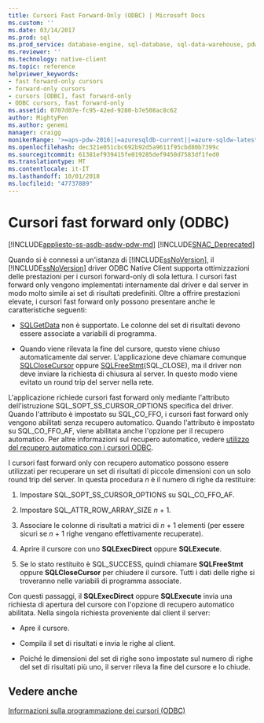 ```yaml
---
title: Cursori Fast Forward-Only (ODBC) | Microsoft Docs
ms.custom: ''
ms.date: 03/14/2017
ms.prod: sql
ms.prod_service: database-engine, sql-database, sql-data-warehouse, pdw
ms.reviewer: ''
ms.technology: native-client
ms.topic: reference
helpviewer_keywords:
- fast forward-only cursors
- forward-only cursors
- cursors [ODBC], fast forward-only
- ODBC cursors, fast forward-only
ms.assetid: 0707d07e-fc95-42ed-9280-b7e508ac8c62
author: MightyPen
ms.author: genemi
manager: craigg
monikerRange: '>=aps-pdw-2016||=azuresqldb-current||=azure-sqldw-latest||>=sql-server-2016||=sqlallproducts-allversions||>=sql-server-linux-2017||=azuresqldb-mi-current'
ms.openlocfilehash: dec321e051cbc692b92d5a9611f95cbd80b7399c
ms.sourcegitcommit: 61381ef939415fe019285def9450d7583df1fed0
ms.translationtype: MT
ms.contentlocale: it-IT
ms.lasthandoff: 10/01/2018
ms.locfileid: "47737889"
---
```

# <a name="fast-forward-only-cursors-odbc"></a>Cursori fast forward only (ODBC)
[!INCLUDE[appliesto-ss-asdb-asdw-pdw-md](../../../includes/appliesto-ss-asdb-asdw-pdw-md.md)]
[!INCLUDE[SNAC_Deprecated](../../../includes/snac-deprecated.md)]

  Quando si è connessi a un'istanza di [!INCLUDE[ssNoVersion](../../../includes/ssnoversion-md.md)], il [!INCLUDE[ssNoVersion](../../../includes/ssnoversion-md.md)] driver ODBC Native Client supporta ottimizzazioni delle prestazioni per i cursori forward-only di sola lettura. I cursori fast forward only vengono implementati internamente dal driver e dal server in modo molto simile ai set di risultati predefiniti. Oltre a offrire prestazioni elevate, i cursori fast forward only possono presentare anche le caratteristiche seguenti:  
  
-   [SQLGetData](../../../relational-databases/native-client-odbc-api/sqlgetdata.md) non è supportato. Le colonne del set di risultati devono essere associate a variabili di programma.  
  
-   Quando viene rilevata la fine del cursore, questo viene chiuso automaticamente dal server. L'applicazione deve chiamare comunque [SQLCloseCursor](../../../relational-databases/native-client-odbc-api/sqlclosecursor.md) oppure [SQLFreeStmt](../../../relational-databases/native-client-odbc-api/sqlfreestmt.md)(SQL_CLOSE), ma il driver non deve inviare la richiesta di chiusura al server. In questo modo viene evitato un round trip del server nella rete.  
  
 L'applicazione richiede cursori fast forward only mediante l'attributo dell'istruzione SQL_SOPT_SS_CURSOR_OPTIONS specifica del driver. Quando l'attributo è impostato su SQL_CO_FFO, i cursori fast forward only vengono abilitati senza recupero automatico. Quando l'attributo è impostato su SQL_CO_FFO_AF, viene abilitata anche l'opzione per il recupero automatico. Per altre informazioni sul recupero automatico, vedere [utilizzo del recupero automatico con i cursori ODBC](../../../relational-databases/native-client-odbc-cursors/programming/using-autofetch-with-odbc-cursors.md).  
  
 I cursori fast forward only con recupero automatico possono essere utilizzati per recuperare un set di risultati di piccole dimensioni con un solo round trip del server. In questa procedura *n* è il numero di righe da restituire:  
  
1.  Impostare SQL_SOPT_SS_CURSOR_OPTIONS su SQL_CO_FFO_AF.  
  
2.  Impostare SQL_ATTR_ROW_ARRAY_SIZE *n* + 1.  
  
3.  Associare le colonne di risultati a matrici di *n* + 1 elementi (per essere sicuri se *n* + 1 righe vengano effettivamente recuperate).  
  
4.  Aprire il cursore con uno **SQLExecDirect** oppure **SQLExecute**.  
  
5.  Se lo stato restituito è SQL_SUCCESS, quindi chiamare **SQLFreeStmt** oppure **SQLCloseCursor** per chiudere il cursore. Tutti i dati delle righe si troveranno nelle variabili di programma associate.  
  
 Con questi passaggi, il **SQLExecDirect** oppure **SQLExecute** invia una richiesta di apertura del cursore con l'opzione di recupero automatico abilitata. Nella singola richiesta proveniente dal client il server:  
  
-   Apre il cursore.  
  
-   Compila il set di risultati e invia le righe al client.  
  
-   Poiché le dimensioni del set di righe sono impostate sul numero di righe del set di risultati più uno, il server rileva la fine del cursore e lo chiude.  
  
## <a name="see-also"></a>Vedere anche  
 [Informazioni sulla programmazione dei cursori &#40;ODBC&#41;](../../../relational-databases/native-client-odbc-cursors/programming/cursor-programming-details-odbc.md)  
  
  
